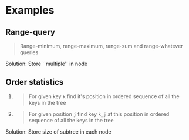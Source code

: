 Examples
========

Range-query
-----------

> Range-minimum, range-maximum, range-sum and range-whatever queries

Solution:
Store ``multiple'' in node

Order statistics
----------------

1. > For given key `k` find it's position
   > in ordered sequence of all the keys in the tree
2. > For given position `j`
   > find key `k_j` at this position
   > in ordered sequence of all the keys in the tree

Solution:
Store size of subtree in each node

